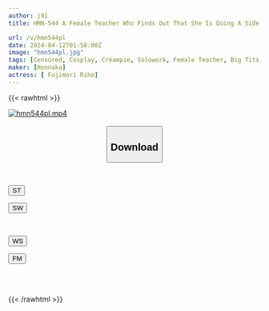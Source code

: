 ```yaml
---
author: j91
title: HMN-544 A Female Teacher Who Finds Out That She Is Doing A Side Job As A Reverse Bunny Adult Entertainment Business For Her Bad-boy Students.Instead Of Telling The School A Secret, She Entertains Riho Fujimori With 10 Creampies In A Cosplay With Her Bare Breasts Exposed After School.

url: /v/hmn544pl
date: 2024-04-12T01:50:00Z
image: "hmn544pl.jpg"
tags: [Censored, Cosplay, Creampie, Solowork, Female Teacher, Big Tits, Drama	]
maker: [Honnaka]
actress: [ Fujimori Riho]
---
```



{{< rawhtml >}}

<div class="video" data-videoid="kZgb84jPxMIQMo">
    <a href="javascript:;">
        <img src="/v/hmn544pl/hmn544pl.jpg" width="WIDTH" height="HEIGHT" alt="hmn544pl.mp4" loading="lazy">
    </a>
</div>

<script type="text/javascript" src="https://j91.asia/asset/on-demand-st.js"></script>

<br>
  <link rel="stylesheet" href="https://j91.asia/asset/bs5.css">
  
  <center>
  <button class="btn btn-primary" type="button" data-bs-toggle="collapse" data-bs-target=".multi-collapse" aria-expanded="false" aria-controls="multiCollapseExample1 multiCollapseExample2"><h2>Download</h2></button></center>
</p>
<div class="row">
  <div class="col">
    <div class="collapse multi-collapse" id="multiCollapseExample1">
      <div class="card card-body">
	      	      <br>
<div class="buttons">  
<p><a href="https://streamtape.to/v/kZgb84jPxMIQMo" target="_blank"><button class="btn-hover color-3"><i class="fa fa-download"></i> ST</button></a></p>
<p><a href="https://asnwish.com/8cv32r1srbh9" target="_blank"><button class="btn-hover color-2"><i class="fa fa-download"></i> SW</button></a></p></div>
    </div>
  </div>
</div>
  <div class="col">
    <div class="collapse multi-collapse" id="multiCollapseExample2">
      <div class="card card-body">
	      <br>
<div class="buttons">
<p><a href="https://wolfstream.tv/a794ar1fleqi"><button class="btn-hover color-9"><i class="fa fa-download"></i> WS</button></a></p>
<p><a href="https://filemoon.sx/d/n7twnx7tfp3u"><button class="btn-hover color-8"><i class="fa fa-download"></i> FM</button></a></p></div>
<br><br>
      </div>
    </div>
  </div>
</div>

{{< /rawhtml >}}